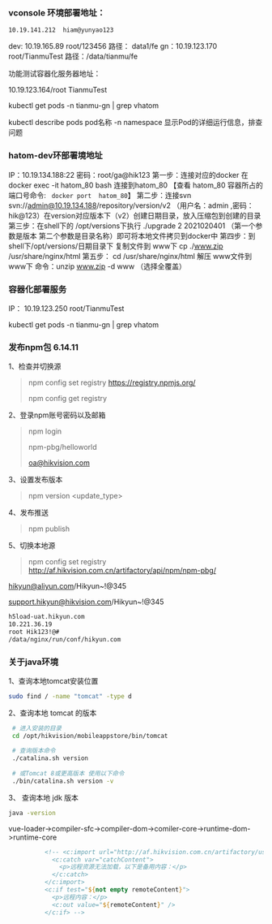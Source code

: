 ### vconsole 环境部署地址：

```
10.19.141.212  hiam@yunyao123
```

dev: 10.19.165.89  root/123456   路径： data1/fe
gn：10.19.123.170  root/TianmuTest 路径：/data/tianmu/fe



功能测试容器化服务器地址：

10.19.123.164/root TianmuTest

kubectl get pods -n tianmu-gn | grep vhatom

 kubectl describe pods pod名称 -n namespace 显示Pod的详细运行信息，排查问题



### hatom-dev环部署境地址

IP：10.19.134.188:22 密码：root/ga@hik123
第一步：连接对应的docker 在 docker exec -it hatom_80 bash  连接到hatom_80   【查看 hatom_80 容器所占的端口号命令: ``` docker port  hatom_80```】
第二步：连接svn svn://admin@10.19.134.188/repository/version/v2  （用户名：admin ,密码：hik@123）在version对应版本下（v2）创建日期目录，放入压缩包到创建的目录
第三步：在shell下的 /opt/versions下执行 ./upgrade 2 2021020401  （第一个参数是版本 第二个参数是目录名称）即可将本地文件拷贝到docker中
第四步：到shell下/opt/versions/日期目录下 复制文件到 www下 cp ./www.zip /usr/share/nginx/html
第五步： cd /usr/share/nginx/html 解压 www文件到www下   命令：unzip www.zip -d www （选择全覆盖）



### 容器化部署服务

IP： 10.19.123.250   root/TianmuTest

kubectl get pods -n tianmu-gn | grep vhatom

### 发布npm包      6.14.11

1、检查并切换源  

> npm config set registry https://registry.npmjs.org/
>
> npm config get registry 

2、登录npm账号密码以及邮箱

> npm login
>
> npm-pbg/helloworld
>
> oa@hikvision.com

3、设置发布版本

> npm version <update_type>

4、发布推送

> npm publish

5、切换本地源

> npm config set registry http://af.hikvision.com.cn/artifactory/api/npm/npm-pbg/

hikyun@aliyun.com/Hikyun~!@345

support.hikyun@hikvision.com/Hikyun~!@345



```bash
h5load-uat.hikyun.com
10.221.36.19
root Hik123!@#
/data/nginx/run/conf/hikyun.com
```



### 关于java环境

1、查询本地tomcat安装位置

```bash
sudo find / -name "tomcat" -type d
```

2、查询本地 tomcat 的版本 

```bash
 # 进入安装的目录
 cd /opt/hikvision/mobileappstore/bin/tomcat
 
 # 查询版本命令
 ./catalina.sh version
 
 # 或Tomcat 8或更高版本 使用以下命令
 ./bin/catalina.sh version -v

```

3、 查询本地 jdk 版本

```bash
java -version
```



vue-loader->compiler-sfc->compiler-dom->comiler-core->runtime-dom->runtime-core

```jsp
          <!-- <c:import url="http://af.hikvision.com.cn/artifactory/usta/prod/kelunapp/3.2.4/20230919153044/privacy.txt" var="remoteContent">
            <c:catch var="catchContent">
              <p>远程资源无法加载，以下是备用内容：</p>
            </c:catch>
          </c:import>
          <c:if test="${not empty remoteContent}">
            <p>远程内容：</p>
            <c:out value="${remoteContent}" />
          </c:if> -->
```



